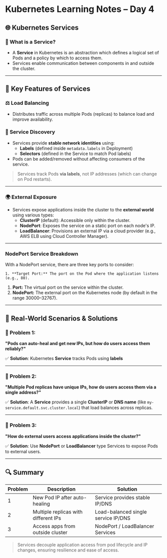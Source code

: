 # Kubernetes Learning Notes – Day 4

## 🌐 Kubernetes Services

### 📌 What is a Service?
- A **Service** in Kubernetes is an abstraction which defines a logical set of Pods and a policy by which to access them.
- Services enable communication between components in and outside the cluster.

---

## 🔄 Key Features of Services

### ⚖️ Load Balancing
- Distributes traffic across multiple Pods (replicas) to balance load and improve availability.

### 🧭 Service Discovery
- Services provide **stable network identities** using:
  - **Labels** (defined inside `metadata.labels` in Deployment)
  - **Selectors** (defined in the Service to match Pod labels)
- Pods can be added/removed without affecting consumers of the service.

> Services track Pods **via labels**, not IP addresses (which can change on Pod restarts).

---

### 🌍 External Exposure

- Services expose applications inside the cluster to the **external world** using various types:
  - **ClusterIP** (default): Accessible only within the cluster.
  - **NodePort**: Exposes the service on a static port on each node's IP.
  - **LoadBalancer**: Provisions an external IP via a cloud provider (e.g., AWS ELB using Cloud Controller Manager).

---
### NodePort Service Breakdown

With a NodePort service, there are three key ports to consider:

	1. **Target Port:** The port on the Pod where the application listens (e.g., 80).
1. **Port:** The virtual port on the service within the cluster.
2. **NodePort:** The external port on the Kubernetes node (by default in the range 30000–32767).
---
## 🤔 Real-World Scenarios & Solutions

### 🔧 Problem 1:
**"Pods can auto-heal and get new IPs, but how do users access them reliably?"**

✅ **Solution**: Kubernetes **Service** tracks Pods using **labels**

---

### 🔧 Problem 2:
**"Multiple Pod replicas have unique IPs, how do users access them via a single address?"**

✅ **Solution**: A **Service** provides a single **ClusterIP** or **DNS name** (like `my-service.default.svc.cluster.local`) that load balances across replicas.

---

### 🔧 Problem 3:
**"How do external users access applications inside the cluster?"**

✅ **Solution**: Use **NodePort** or **LoadBalancer** type Services to expose Pods to external users.

---

## 🔍 Summary

| Problem | Description | Solution |
|--------|-------------|----------|
| 1 | New Pod IP after auto-healing | Service provides stable IP/DNS |
| 2 | Multiple replicas with different IPs | Load-balanced single service IP/DNS |
| 3 | Access apps from outside cluster | NodePort / LoadBalancer Services |

> Services decouple application access from pod lifecycle and IP changes, ensuring resilience and ease of access.


